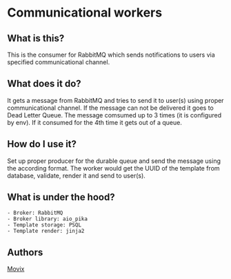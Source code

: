 # Communicational workers

## What is this?

This is the consumer for RabbitMQ which sends notifications to users via specified communicational channel.

## What does it do?

It gets a message from RabbitMQ and tries to send it to user(s) using proper communicational channel. If the message can not be delivered it goes to Dead Letter Queue.
The message comsumed up to 3 times (it is configured by env). If it consumed for the 4th time it gets out of a queue.

## How do I use it?

Set up proper producer for the durable queue and send the message using the according format. The worker would get the UUID of the template from database,
validate, render it and send to user(s).

## What is under the hood?

    - Broker: RabbitMQ
    - Broker library: aio_pika
    - Template storage: PSQL
    - Template render: jinja2

## Authors

[Movix](https://github.com/stranded-in-python)
